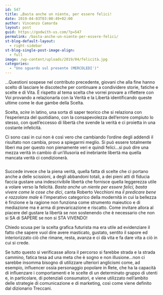 ```yaml
---
id: 547
title: …Basta anche un niente, per essere felici!
date: 2019-04-03T03:00:49+02:00
author: Vincenzo Camarda
layout: post
guid: https://godwith-us.com/?p=547
permalink: /basta-anche-un-niente-per-essere-felici/
st-blog-default-layout:
  - right-sidebar
st-blog-single-post-image-align:
  - full
image: /wp-content/uploads/2019/04/felicità.jpg
categories:
  - "Uno sguardo sul presente (MERCOLEDI')"
---
```

…Questioni sospese nel contributo precedente, giovani che alla fine hanno scelto di lasciare le discoteche per continuare a condividere storie, fatiche e scelte e di Vita. È rispetto al tema scelta che vorrei provare a riflettere con Voi provando a relazionarla con la Verità e la Libertà identificando queste ultime come le due gambe della Scelta.

Scelta, _scire_ in latino, una sorta di saper teorico che si relaziona con l’esperienza del quotidiano, con la consapevolezza dell’errore compiuto lo stesso, con quell’eccesso di libertà che svende la verità e ci proietta in una costante infelicità. 

Ci sono casi in cui non è così vero che cambiando l’ordine degli addendi il risultato non cambia, provo a spiegarmi meglio. Si può essere totalmente liberi ma per questo non pienamente veri e quindi felici…si può dire una mezza verità in cambio di un’illusoria ed inebriante libertà ma quella mancata verità ci condizionerà. <figure class="wp-block-image">

<img src="https://godwith-us.com/wp-content/uploads/2019/04/felicità1.jpg" alt="" class="wp-image-549" srcset="https://incercadidio.com/wp-content/uploads/2019/04/felicità1.jpg 624w, https://incercadidio.com/wp-content/uploads/2019/04/felicità1-300x179.jpg 300w" sizes="(max-width: 624px) 100vw, 624px" /> </figure> 

Succede invece che la piena verità, quella fatta di scelte che ci portano anche a delle scissioni, a degli abbandoni totali, a dei pieni atti di fiducia faccia gustare una indescrivibile libertà che fornisce quella leggerezza utile a volare verso la felicità. _Basta anche un niente per essere felici, basta vivere come le cose che dici_, canta Roberto Vecchioni ma _il predicare bene e razzolare male_ è l’imperativo categorico della modernità in cui la bellezza è finzione e la ragione non funziona come strumento maieutico e di mediazione ma è arma di prevaricazione e riscatto. Come invitare allora al piacere del gustare la libertà se non sostenendo che è necessario che non si SA di SAPERE se non si STA VIVENDO!

Chiedo scusa per la scelta grafica futurista ma era utile ad evidenziare il fatto che sapere vuol dire avere masticato, gustato, sentito il sapore ed interiorizzato ciò che rimane, resta, avanza e ci dà vita e fa dare vita a ciò in cui si crede.

Se tutto questo si verificasse allora il percorso si farebbe strada e la strada cammino, fatica tesa ad una meta che è sogno e non illusione…non ci sarebbe insomma bisogno di utilizzare ulteriori anglicismi come, ad esempio, influencer ossia personaggio popolare in Rete, che ha la capacità di influenzare i comportamenti e le scelte di un determinato gruppo di utenti e, in particolare, di potenziali consumatori, e viene utilizzato nell’ambito delle strategie di comunicazione e di marketing, così come viene definito dal dizionario Treccani.
